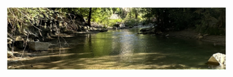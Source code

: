 ![nature](nature.jpg)

<!--
<p align="center"> 
  <img src="https://profile-counter.glitch.me/goto-eof/count.svg" />
</p>
-->
